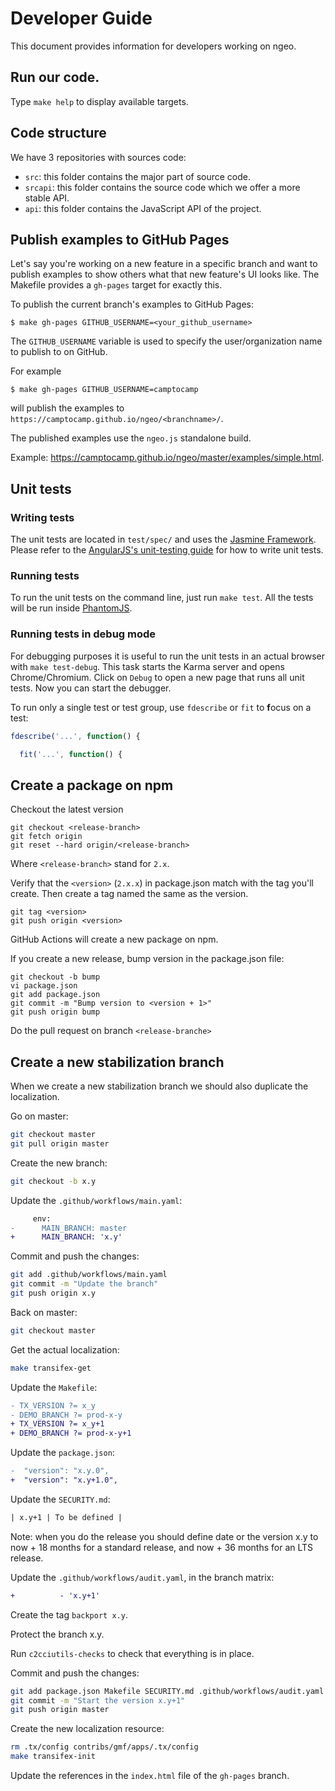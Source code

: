 # Developer Guide

This document provides information for developers working on ngeo.

## Run our code.

Type `make help` to display available targets.

## Code structure

We have 3 repositories with sources code:

- `src`: this folder contains the major part of source code.
- `srcapi`: this folder contains the source code which we offer a more stable API.
- `api`: this folder contains the JavaScript API of the project.

## Publish examples to GitHub Pages

Let's say you're working on a new feature in a specific branch and want to
publish examples to show others what that new feature's UI looks like. The
Makefile provides a `gh-pages` target for exactly this.

To publish the current branch's examples to GitHub Pages:

```shell
$ make gh-pages GITHUB_USERNAME=<your_github_username>
```

The `GITHUB_USERNAME` variable is used to specify the user/organization name to
publish to on GitHub.

For example

```shell
$ make gh-pages GITHUB_USERNAME=camptocamp
```

will publish the examples to `https://camptocamp.github.io/ngeo/<branchname>/`.

The published examples use the `ngeo.js` standalone build.

Example: https://camptocamp.github.io/ngeo/master/examples/simple.html.

## Unit tests

### Writing tests

The unit tests are located in `test/spec/` and uses the [Jasmine Framework](http://jasmine.github.io/1.3/introduction.html).
Please refer to the [AngularJS's unit-testing guide](https://docs.angularjs.org/guide/unit-testing) for
how to write unit tests.

### Running tests

To run the unit tests on the command line, just run `make test`. All the tests will be
run inside [PhantomJS](http://phantomjs.org/).

### Running tests in debug mode

For debugging purposes it is useful to run the unit tests in an actual browser with
`make test-debug`. This task starts the Karma server and opens Chrome/Chromium. Click on
`Debug` to open a new page that runs all unit tests. Now you can start the debugger.

To run only a single test or test group, use `fdescribe` or `fit` to **f**ocus
on a test:

```javascript
fdescribe('...', function() {

  fit('...', function() {
```

## Create a package on npm

Checkout the latest version

```
git checkout <release-branch>
git fetch origin
git reset --hard origin/<release-branch>
```

Where `<release-branch>` stand for `2.x`.

Verify that the `<version>` (`2.x.x`) in package.json match with the tag you'll
create. Then create a tag named the same as the version.

```
git tag <version>
git push origin <version>
```

GitHub Actions will create a new package on npm.

If you create a new release, bump version in the package.json file:

```
git checkout -b bump
vi package.json
git add package.json
git commit -m "Bump version to <version + 1>"
git push origin bump
```

Do the pull request on branch `<release-branche>`

## Create a new stabilization branch

When we create a new stabilization branch we should also duplicate the localization.

Go on master:

```bash
git checkout master
git pull origin master
```

Create the new branch:

```bash
git checkout -b x.y
```

Update the `.github/workflows/main.yaml`:

```diff
     env:
-      MAIN_BRANCH: master
+      MAIN_BRANCH: 'x.y'
```

Commit and push the changes:

```bash
git add .github/workflows/main.yaml
git commit -m "Update the branch"
git push origin x.y
```

Back on master:

```bash
git checkout master
```

Get the actual localization:

```bash
make transifex-get
```

Update the `Makefile`:

```diff
- TX_VERSION ?= x_y
- DEMO_BRANCH ?= prod-x-y
+ TX_VERSION ?= x_y+1
+ DEMO_BRANCH ?= prod-x-y+1
```

Update the `package.json`:

```diff
-  "version": "x.y.0",
+  "version": "x.y+1.0",
```

Update the `SECURITY.md`:

```diff
| x.y+1 | To be defined |
```

Note: when you do the release you should define date or the version x.y to
now + 18 months for a standard release, and now + 36 months for an LTS release.

Update the `.github/workflows/audit.yaml`, in the branch matrix:

```diff
+          - 'x.y+1'
```

Create the tag `backport x.y`.

Protect the branch x.y.

Run `c2cciutils-checks` to check that everything is in place.

Commit and push the changes:

```bash
git add package.json Makefile SECURITY.md .github/workflows/audit.yaml
git commit -m "Start the version x.y+1"
git push origin master
```

Create the new localization resource:

```bash
rm .tx/config contribs/gmf/apps/.tx/config
make transifex-init
```

Update the references in the `index.html` file of the `gh-pages` branch.
